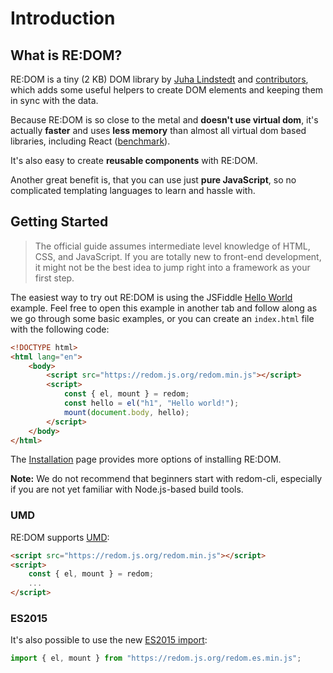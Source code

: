 # Introduction

## What is RE:DOM?

RE:DOM is a tiny (2 KB) DOM library by [Juha Lindstedt](https://pakastin.fi) and [contributors](https://github.com/redom/redom/graphs/contributors), which adds some useful helpers to create DOM elements and keeping them in sync with the data.

Because RE:DOM is so close to the metal and **doesn't use virtual dom**, it's actually **faster** and uses **less memory** than almost all virtual dom based libraries, including React ([benchmark](http://www.stefankrause.net/js-frameworks-benchmark7/table.html)).

It's also easy to create **reusable components** with RE:DOM.

Another great benefit is, that you can use just **pure JavaScript**, so no complicated templating languages to learn and hassle with.

## Getting Started

> The official guide assumes intermediate level knowledge of HTML, CSS, and JavaScript.
If you are totally new to front-end development, it might not be the best idea to jump right into a framework as your first step.

The easiest way to try out RE:DOM is using the JSFiddle [Hello World](https://jsfiddle.net/mauroreisvieira/n3m5vajz/embedded/result,js,css) example.
Feel free to open this example in another tab and follow along as we go through some basic examples, or you can create an `index.html` file with the following code:

```html
<!DOCTYPE html>
<html lang="en">
    <body>
        <script src="https://redom.js.org/redom.min.js"></script>
        <script>
            const { el, mount } = redom;
            const hello = el("h1", "Hello world!");
            mount(document.body, hello);
        </script>
    </body>
</html>
```


The [Installation](/#installation) page provides more options of installing RE:DOM.

**Note:** We do not recommend that beginners start with redom-cli, especially if you are not yet familiar with Node.js-based build tools.

### UMD

RE:DOM supports [UMD](https://github.com/umdjs/umd):

```html
<script src="https://redom.js.org/redom.min.js"></script>
<script>
    const { el, mount } = redom;
    ...
</script>
```

### ES2015

It's also possible to use the new [ES2015 import](https://developer.mozilla.org/en-US/docs/Web/JavaScript/Reference/Statements/import):

```js
import { el, mount } from "https://redom.js.org/redom.es.min.js";
```


